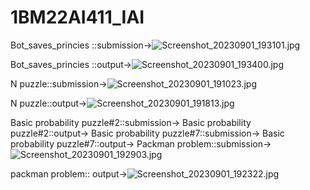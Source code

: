 # 1BM22AI411_IAI
Bot_saves_princies ::submission->![Screenshot_20230901_193101.jpg](https://github.com/Vasanth0106/1BM22AI411_IAI/assets/139615614/f0a85ebc-fb46-49a0-945a-66753a7b205a)




Bot_saves_princies ::output->![Screenshot_20230901_193400.jpg](https://github.com/Vasanth0106/1BM22AI411_IAI/assets/139615614/9a9b8e6c-4a80-438c-88b7-602b38c8aa80)



N puzzle::submission->![Screenshot_20230901_191023.jpg](https://github.com/Vasanth0106/1BM22AI411_IAI/assets/139615614/6b9a1019-7174-43d6-900f-3108c0e0583e)




N puzzle::output->![Screenshot_20230901_191813.jpg](https://github.com/Vasanth0106/1BM22AI411_IAI/assets/139615614/c361b252-9326-4c70-a9aa-51977e868979)


Basic probability puzzle#2::submission->
Basic probability puzzle#2::output->
Basic probability puzzle#7::submission->
Basic probability puzzle#7::output->
Packman problem::submission->![Screenshot_20230901_192903.jpg](https://github.com/Vasanth0106/1BM22AI411_IAI/assets/139615614/d17bb780-8c14-43c5-a08f-997c4be144d6)



packman problem:: output->![Screenshot_20230901_192322.jpg](https://github.com/Vasanth0106/1BM22AI411_IAI/assets/139615614/7047a021-994e-4e1e-9f08-d7765e260670)




